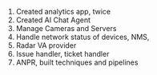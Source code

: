1. Created analytics app, twice
2. Created AI Chat Agent
3. Manage Cameras and Servers
4. Handle network status of devices, NMS,
5. Radar VA provider
6. Issue handler, ticket handler
7. ANPR, built techniques and pipelines